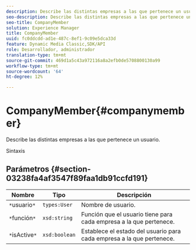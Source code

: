 ```yaml
---
description: Describe las distintas empresas a las que pertenece un usuario.
seo-description: Describe las distintas empresas a las que pertenece un usuario.
seo-title: CompanyMember
solution: Experience Manager
title: CompanyMember
uuid: fc0ddcdd-ad1e-487c-8ef1-9c09e5dca33d
feature: Dynamic Media Classic,SDK/API
role: Desarrollador, administrador
translation-type: tm+mt
source-git-commit: 469d1a5c43a972116a8a2efb0de5708800130a99
workflow-type: tm+mt
source-wordcount: '64'
ht-degree: 12%

---
```



# CompanyMember{#companymember}

Describe las distintas empresas a las que pertenece un usuario.

Sintaxis

## Parámetros {#section-03238fa4af3547f89faa1db91ccfd191}

| Nombre | Tipo | Descripción |
|---|---|---|
| `*`usuario`*` | `types:User` | Nombre de usuario. |
| `*`función`*` | `xsd:string` | Función que el usuario tiene para cada empresa a la que pertenece. |
| `*`isActive`*` | `xsd:boolean` | Establece el estado del usuario para cada empresa a la que pertenece. |

